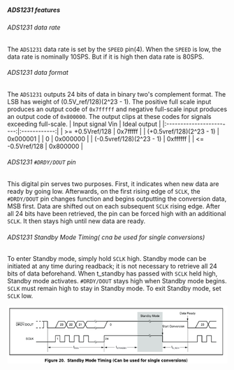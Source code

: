 ##### ADS1231 features

###### ADS1231 data rate
The `ADS1231` data rate is set by the `SPEED` pin(4). When the `SPEED` is low,
the data rate is nominally 10SPS. But if it is high then data rate is 80SPS.

###### ADS1231 data format
The `ADS1231` outputs 24 bits of data in binary two's complement format. The
LSB has weight of (0.5V\_ref/128)(2^23 - 1). The positive full scale input
produces an output code of `0x7fffff` and negative full-scale input produces
an output code of `0x800000`. The output clips at these codes for signals
exceeding full-scale.
| Input signal Vin         | Ideal output |
|:------------------------:|:------------:|
| >= +0.5Vref/128          | 0x7fffff     |
| (+0.5vref/128)(2^23 - 1) | 0x000001     |
| 0                        | 0x000000     |
| (-0.5vref/128)(2^23 - 1) | 0xffffff     |
| <= -0.5Vref/128          | 0x800000     |

###### ADS1231 `#DRDY/DOUT` pin
This digital pin serves two purposes. First, it indicates when new data are
ready by going low. Afterwards, on the first rising edge of `SCLK`, the
`#DRDY/DOUT` pin changes function and begins outputting the conversion data,
MSB first. Data are shifted out on each subsequent `SCLK` rising edge. After
all 24 bits have been retrieved, the pin can be forced high with an additional
`SCLK`. It then stays high until new data are ready.

###### ADS1231 Standby Mode Timing( cna be used for single conversions)
To enter Standby mode, simply hold `SCLK` high. Standby mode can be initiated
at any time during readback; it is not necessary to retrieve all 24 bits of
data beforehand. When t\_standby has passed with `SCLK` held high, Standby
mode activates. `#DRDY/DOUT` stays high when Standby mode begins. `SCLK` must
remain high to stay in Standby mode. To exit Standby mode, set `SCLK` low.

![Standby\_timings](ADS1231_standBy_timing.png)
